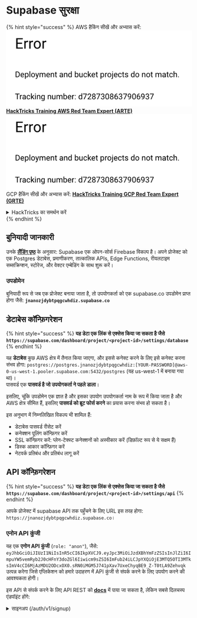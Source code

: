 # Supabase सुरक्षा

{% hint style="success" %}
AWS हैकिंग सीखें और अभ्यास करें:<img src="../.gitbook/assets/image (1) (1).png" alt="" data-size="line">[**HackTricks Training AWS Red Team Expert (ARTE)**](https://training.hacktricks.xyz/courses/arte)<img src="../.gitbook/assets/image (1) (1).png" alt="" data-size="line">\
GCP हैकिंग सीखें और अभ्यास करें: <img src="../.gitbook/assets/image (2).png" alt="" data-size="line">[**HackTricks Training GCP Red Team Expert (GRTE)**<img src="../.gitbook/assets/image (2).png" alt="" data-size="line">](https://training.hacktricks.xyz/courses/grte)

<details>

<summary>HackTricks का समर्थन करें</summary>

* [**सदस्यता योजनाएँ**](https://github.com/sponsors/carlospolop) देखें!
* **हमारे** 💬 [**Discord समूह**](https://discord.gg/hRep4RUj7f) या [**telegram समूह**](https://t.me/peass) में शामिल हों या **Twitter** 🐦 पर हमें **फॉलो करें** [**@hacktricks\_live**](https://twitter.com/hacktricks\_live)**.**
* **हैकिंग ट्रिक्स साझा करें और** [**HackTricks**](https://github.com/carlospolop/hacktricks) और [**HackTricks Cloud**](https://github.com/carlospolop/hacktricks-cloud) गिटहब रिपोजिटरी में PR सबमिट करें।

</details>
{% endhint %}

## बुनियादी जानकारी

उनके [**लैंडिंग पृष्ठ**](https://supabase.com/) के अनुसार: Supabase एक ओपन-सोर्स Firebase विकल्प है। अपने प्रोजेक्ट को एक Postgres डेटाबेस, प्रमाणीकरण, तात्कालिक APIs, Edge Functions, रीयलटाइम सब्सक्रिप्शन, स्टोरेज, और वेक्टर एम्बेडिंग के साथ शुरू करें।

### उपडोमेन

बुनियादी रूप से जब एक प्रोजेक्ट बनाया जाता है, तो उपयोगकर्ता को एक supabase.co उपडोमेन प्राप्त होगा जैसे: **`jnanozjdybtpqgcwhdiz.supabase.co`**

## **डेटाबेस कॉन्फ़िगरेशन**

{% hint style="success" %}
**यह डेटा एक लिंक से एक्सेस किया जा सकता है जैसे `https://supabase.com/dashboard/project/<project-id>/settings/database`**
{% endhint %}

यह **डेटाबेस** कुछ AWS क्षेत्र में तैनात किया जाएगा, और इससे कनेक्ट करने के लिए इसे कनेक्ट करना संभव होगा: `postgres://postgres.jnanozjdybtpqgcwhdiz:[YOUR-PASSWORD]@aws-0-us-west-1.pooler.supabase.com:5432/postgres` (यह us-west-1 में बनाया गया था)।\
पासवर्ड एक **पासवर्ड है जो उपयोगकर्ता ने पहले डाला**।

इसलिए, चूंकि उपडोमेन एक ज्ञात है और इसका उपयोग उपयोगकर्ता नाम के रूप में किया जाता है और AWS क्षेत्र सीमित हैं, इसलिए **पासवर्ड को ब्रूट फोर्स करने** का प्रयास करना संभव हो सकता है।

इस अनुभाग में निम्नलिखित विकल्प भी शामिल हैं:

* डेटाबेस पासवर्ड रीसेट करें
* कनेक्शन पूलिंग कॉन्फ़िगर करें
* SSL कॉन्फ़िगर करें: प्लेन-टेक्स्ट कनेक्शनों को अस्वीकार करें (डिफ़ॉल्ट रूप से ये सक्षम हैं)
* डिस्क आकार कॉन्फ़िगर करें
* नेटवर्क प्रतिबंध और प्रतिबंध लागू करें

## API कॉन्फ़िगरेशन

{% hint style="success" %}
**यह डेटा एक लिंक से एक्सेस किया जा सकता है जैसे `https://supabase.com/dashboard/project/<project-id>/settings/api`**
{% endhint %}

आपके प्रोजेक्ट में supabase API तक पहुँचने के लिए URL इस तरह होगा: `https://jnanozjdybtpqgcwhdiz.supabase.co`।

### एनोन API कुंजी

यह एक **एनोन API कुंजी** (`role: "anon"`), जैसे: `eyJhbGciOiJIUzI1NiIsInR5cCI6IkpXVCJ9.eyJpc3MiOiJzdXBhYmFzZSIsInJlZiI6ImpuYW5vemRyb2J0cHFnY3doZGl6Iiwicm9sZSI6ImFub24iLCJpYXQiOjE3MTQ5OTI3MTksImV4cCI6MjAzMDU2ODcxOX0.sRN0iMGM5J741pXav7UxeChyqBE9_Z-T0tLA9Zehvqk` उत्पन्न करेगा जिसे एप्लिकेशन को हमारे उदाहरण में API कुंजी से संपर्क करने के लिए उपयोग करने की आवश्यकता होगी।

इस API से संपर्क करने के लिए API REST को [**docs**](https://supabase.com/docs/reference/self-hosting-auth/returns-the-configuration-settings-for-the-gotrue-server) में पाया जा सकता है, लेकिन सबसे दिलचस्प एंडपॉइंट होंगे:

<details>

<summary>साइनअप (/auth/v1/signup)</summary>
```
POST /auth/v1/signup HTTP/2
Host: id.io.net
Content-Length: 90
X-Client-Info: supabase-js-web/2.39.2
Sec-Ch-Ua: "Not-A.Brand";v="99", "Chromium";v="124"
Sec-Ch-Ua-Mobile: ?0
Authorization: Bearer eyJhbGciOiJIUzI1NiIsInR5cCI6IkpXVCJ9.eyJpc3MiOiJzdXBhYmFzZSIsInJlZiI6ImpuYW5vemRyb2J0cHFnY3doZGl6Iiwicm9sZSI6ImFub24iLCJpYXQiOjE3MTQ5OTI3MTksImV4cCI6MjAzMDU2ODcxOX0.sRN0iMGM5J741pXav7UxeChyqBE9_Z-T0tLA9Zehvqk
User-Agent: Mozilla/5.0 (Windows NT 10.0; Win64; x64) AppleWebKit/537.36 (KHTML, like Gecko) Chrome/124.0.6367.60 Safari/537.36
Content-Type: application/json;charset=UTF-8
Apikey: eyJhbGciOiJIUzI1NiIsInR5cCI6IkpXVCJ9.eyJpc3MiOiJzdXBhYmFzZSIsInJlZiI6ImpuYW5vemRyb2J0cHFnY3doZGl6Iiwicm9sZSI6ImFub24iLCJpYXQiOjE3MTQ5OTI3MTksImV4cCI6MjAzMDU2ODcxOX0.sRN0iMGM5J741pXav7UxeChyqBE9_Z-T0tLA9Zehvqk
Sec-Ch-Ua-Platform: "macOS"
Accept: */*
Origin: https://cloud.io.net
Sec-Fetch-Site: same-site
Sec-Fetch-Mode: cors
Sec-Fetch-Dest: empty
Referer: https://cloud.io.net/
Accept-Encoding: gzip, deflate, br
Accept-Language: en-GB,en-US;q=0.9,en;q=0.8
Priority: u=1, i

{"email":"test@exmaple.com","password":"SomeCOmplexPwd239."}
```
</details>

<details>

<summary>लॉगिन (/auth/v1/token?grant_type=password)</summary>
```
POST /auth/v1/token?grant_type=password HTTP/2
Host: hypzbtgspjkludjcnjxl.supabase.co
Content-Length: 80
X-Client-Info: supabase-js-web/2.39.2
Sec-Ch-Ua: "Not-A.Brand";v="99", "Chromium";v="124"
Sec-Ch-Ua-Mobile: ?0
Authorization: Bearer eyJhbGciOiJIUzI1NiIsInR5cCI6IkpXVCJ9.eyJpc3MiOiJzdXBhYmFzZSIsInJlZiI6ImpuYW5vemRyb2J0cHFnY3doZGl6Iiwicm9sZSI6ImFub24iLCJpYXQiOjE3MTQ5OTI3MTksImV4cCI6MjAzMDU2ODcxOX0.sRN0iMGM5J741pXav7UxeChyqBE9_Z-T0tLA9Zehvqk
User-Agent: Mozilla/5.0 (Windows NT 10.0; Win64; x64) AppleWebKit/537.36 (KHTML, like Gecko) Chrome/124.0.6367.60 Safari/537.36
Content-Type: application/json;charset=UTF-8
Apikey: eyJhbGciOiJIUzI1NiIsInR5cCI6IkpXVCJ9.eyJpc3MiOiJzdXBhYmFzZSIsInJlZiI6ImpuYW5vemRyb2J0cHFnY3doZGl6Iiwicm9sZSI6ImFub24iLCJpYXQiOjE3MTQ5OTI3MTksImV4cCI6MjAzMDU2ODcxOX0.sRN0iMGM5J741pXav7UxeChyqBE9_Z-T0tLA9Zehvqk
Sec-Ch-Ua-Platform: "macOS"
Accept: */*
Origin: https://cloud.io.net
Sec-Fetch-Site: same-site
Sec-Fetch-Mode: cors
Sec-Fetch-Dest: empty
Referer: https://cloud.io.net/
Accept-Encoding: gzip, deflate, br
Accept-Language: en-GB,en-US;q=0.9,en;q=0.8
Priority: u=1, i

{"email":"test@exmaple.com","password":"SomeCOmplexPwd239."}
```
</details>

तो, जब भी आप किसी क्लाइंट को supabase का उपयोग करते हुए पाते हैं, जो उन्हें दिए गए उपडोमेन का उपयोग कर रहा है (यह संभव है कि कंपनी का एक उपडोमेन उनके supabase उपडोमेन पर CNAME हो), आप **supabase API का उपयोग करके प्लेटफ़ॉर्म में एक नया खाता बनाने की कोशिश कर सकते हैं**।

### गुप्त / सेवा\_भूमिका API कुंजी

एक गुप्त API कुंजी भी **`role: "service_role"`** के साथ उत्पन्न होगी। यह API कुंजी गुप्त होनी चाहिए क्योंकि यह **Row Level Security** को बायपास कर सकेगी।

API कुंजी इस तरह दिखती है: `eyJhbGciOiJIUzI1NiIsInR5cCI6IkpXVCJ9.eyJpc3MiOiJzdXBhYmFzZSIsInJlZiI6ImpuYW5vemRyb2J0cHFnY3doZGl6Iiwicm9sZSI6InNlcnZpY2Vfcm9sZSIsImlhdCI6MTcxNDk5MjcxOSwiZXhwIjoyMDMwNTY4NzE5fQ.0a8fHGp3N_GiPq0y0dwfs06ywd-zhTwsm486Tha7354`

### JWT गुप्त

एक **JWT गुप्त** भी उत्पन्न होगा ताकि एप्लिकेशन **कस्टम JWT टोकन बना और हस्ताक्षरित कर सके**।

## प्रमाणीकरण

### साइनअप

{% hint style="success" %}
डिफ़ॉल्ट रूप से, supabase आपके प्रोजेक्ट पर **नए उपयोगकर्ताओं को खाते बनाने की अनुमति देगा** जो पहले उल्लेखित API एंडपॉइंट्स का उपयोग करते हैं।
{% endhint %}

हालांकि, ये नए खाते, डिफ़ॉल्ट रूप से, **अपने ईमेल पते को मान्य करने की आवश्यकता होगी** ताकि वे खाते में लॉगिन कर सकें। यह **"अनाम साइन-इन की अनुमति दें"** को सक्षम करने के लिए संभव है ताकि लोग बिना अपने ईमेल पते को मान्य किए लॉगिन कर सकें। इससे **अप्रत्याशित डेटा** तक पहुंच मिल सकती है (उन्हें `public` और `authenticated` भूमिकाएँ मिलती हैं)।\
यह एक बहुत बुरी विचार है क्योंकि supabase सक्रिय उपयोगकर्ता के लिए शुल्क लेता है, इसलिए लोग उपयोगकर्ता बना सकते हैं और लॉगिन कर सकते हैं और supabase उन पर शुल्क लेगा:

<figure><img src="../.gitbook/assets/image (1) (1) (1) (1).png" alt=""><figcaption></figcaption></figure>

### पासवर्ड और सत्र

यह न्यूनतम पासवर्ड लंबाई (डिफ़ॉल्ट द्वारा), आवश्यकताओं (डिफ़ॉल्ट द्वारा कोई नहीं) को इंगित करना और लीक हुए पासवर्ड का उपयोग करने से रोकना संभव है।\
यह अनुशंसा की जाती है कि **आवश्यकताओं में सुधार करें क्योंकि डिफ़ॉल्ट कमजोर हैं**।

* उपयोगकर्ता सत्र: यह निर्धारित करना संभव है कि उपयोगकर्ता सत्र कैसे काम करते हैं (टाइमआउट, प्रति उपयोगकर्ता 1 सत्र...)
* बॉट और दुरुपयोग सुरक्षा: कैप्चा सक्षम करना संभव है।

### SMTP सेटिंग्स

ईमेल भेजने के लिए SMTP सेट करना संभव है।

### उन्नत सेटिंग्स

* एक्सेस टोकन के लिए समाप्ति समय सेट करें (डिफ़ॉल्ट 3600)
* संभावित रूप से समझौता किए गए रिफ्रेश टोकन का पता लगाने और रद्द करने के लिए सेट करें और टाइमआउट
* MFA: यह इंगित करें कि प्रति उपयोगकर्ता कितने MFA कारक एक साथ नामांकित किए जा सकते हैं (डिफ़ॉल्ट 10)
* अधिकतम डायरेक्ट डेटाबेस कनेक्शन: प्रमाणीकरण के लिए उपयोग किए जाने वाले कनेक्शनों की अधिकतम संख्या (डिफ़ॉल्ट 10)
* अधिकतम अनुरोध अवधि: अधिकतम समय जो एक प्रमाणीकरण अनुरोध के लिए अनुमति दी जाती है (डिफ़ॉल्ट 10 सेकंड)

## संग्रहण

{% hint style="success" %}
Supabase **फाइलों को संग्रहीत करने** और उन्हें URL के माध्यम से सुलभ बनाने की अनुमति देता है (यह S3 बकेट का उपयोग करता है)।
{% endhint %}

* अपलोड फ़ाइल आकार सीमा सेट करें (डिफ़ॉल्ट 50MB है)
* S3 कनेक्शन एक URL के साथ दिया गया है जैसे: `https://jnanozjdybtpqgcwhdiz.supabase.co/storage/v1/s3`
* यह **S3 एक्सेस कुंजी** का अनुरोध करना संभव है जो एक `access key ID` (जैसे `a37d96544d82ba90057e0e06131d0a7b`) और एक `secret access key` (जैसे `58420818223133077c2cec6712a4f909aec93b4daeedae205aa8e30d5a860628`) से बनी होती है।

## एज फ़ंक्शंस

यह संभव है कि **गुप्त जानकारी** को supabase में भी संग्रहीत किया जाए जो **एज फ़ंक्शंस द्वारा सुलभ** होगी (इन्हें वेब से बनाया और हटाया जा सकता है, लेकिन इनका मूल्य सीधे एक्सेस करना संभव नहीं है)।

{% hint style="success" %}
AWS हैकिंग सीखें और अभ्यास करें:<img src="../.gitbook/assets/image (1) (1).png" alt="" data-size="line">[**HackTricks Training AWS Red Team Expert (ARTE)**](https://training.hacktricks.xyz/courses/arte)<img src="../.gitbook/assets/image (1) (1).png" alt="" data-size="line">\
GCP हैकिंग सीखें और अभ्यास करें: <img src="../.gitbook/assets/image (2).png" alt="" data-size="line">[**HackTricks Training GCP Red Team Expert (GRTE)**<img src="../.gitbook/assets/image (2).png" alt="" data-size="line">](https://training.hacktricks.xyz/courses/grte)

<details>

<summary>HackTricks का समर्थन करें</summary>

* [**सदस्यता योजनाएँ**](https://github.com/sponsors/carlospolop) देखें!
* **💬 [**Discord समूह**](https://discord.gg/hRep4RUj7f) या [**टेलीग्राम समूह**](https://t.me/peass) में शामिल हों या **Twitter** पर हमें **फॉलो करें** 🐦 [**@hacktricks\_live**](https://twitter.com/hacktricks\_live)**.**
* हैकिंग ट्रिक्स साझा करें और [**HackTricks**](https://github.com/carlospolop/hacktricks) और [**HackTricks Cloud**](https://github.com/carlospolop/hacktricks-cloud) गिटहब रिपोजिटरी में PR सबमिट करें।

</details>
{% endhint %}
